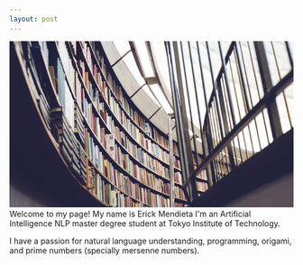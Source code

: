 ```yaml
---
layout: post
---
```

<img src="/images/fulls/03.jpg" class="fit image"> Welcome to my page! My name is Erick Mendieta I'm an Artificial Intelligence NLP master degree student at Tokyo Institute of Technology.

I have a passion for natural language understanding, programming, origami, and prime numbers (specially mersenne numbers). 

